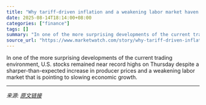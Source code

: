 ```yaml
---
title: "Why tariff-driven inflation and a weakening labor market haven’t been bad for U.S. stocks"
date: 2025-08-14T18:14:00+08:00
categories: ["finance"]
tags: []
summary: "In one of the more surprising developments of the current trading environment, U.S. stocks remained near record highs on Thursday despite a sharper-than-expected increase in producer prices and a weak"
source_url: "https://www.marketwatch.com/story/why-tariff-driven-inflation-and-a-weakening-labor-market-havent-been-bad-for-u-s-stocks-8f5e00d1?mod=mw_rss_topstories"
---
```


In one of the more surprising developments of the current trading environment, U.S. stocks remained near record highs on Thursday despite a sharper-than-expected increase in producer prices and a weakening labor market that is pointing to slowing economic growth.

---

*来源: [原文链接](https://www.marketwatch.com/story/why-tariff-driven-inflation-and-a-weakening-labor-market-havent-been-bad-for-u-s-stocks-8f5e00d1?mod=mw_rss_topstories)*
